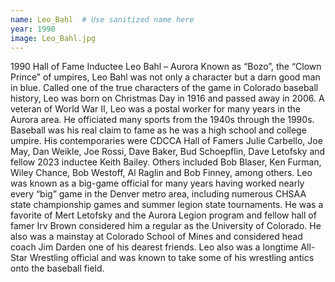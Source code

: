 ```yaml
---
name: Leo_Bahl  # Use sanitized name here
year: 1990
image: Leo_Bahl.jpg
---
```


1990 Hall of Fame Inductee Leo Bahl – Aurora
Known as “Bozo”, the “Clown Prince” of umpires, Leo Bahl was not only a character but a darn good
man in blue. Called one of the true characters of the game in Colorado baseball history, Leo was born
on Christmas Day in 1916 and passed away in 2006.
A veteran of World War II, Leo was a postal worker for many years in the Aurora area. He officiated
many sports from the 1940s through the 1990s. Baseball was his real claim to fame as he was a high
school and college umpire. His contemporaries were CDCCA Hall of Famers Julie Carbello, Joe May, Dan
Weikle, Joe Rossi, Dave Baker, Bud Schoepflin, Dave Letofsky and fellow 2023 inductee Keith Bailey.
Others included Bob Blaser, Ken Furman, Wiley Chance, Bob Westoff, Al Raglin and Bob Finney, among
others.
Leo was known as a big-game official for many years having worked nearly every “big” game in the
Denver metro area, including numerous CHSAA state championship games and summer legion state
tournaments.
He was a favorite of Mert Letofsky and the Aurora Legion program and fellow hall of famer Irv Brown
considered him a regular as the University of Colorado. He also was a mainstay at Colorado School of
Mines and considered head coach Jim Darden one of his dearest friends.
Leo also was a longtime All-Star Wrestling official and was known to take some of his wrestling antics
onto the baseball field.